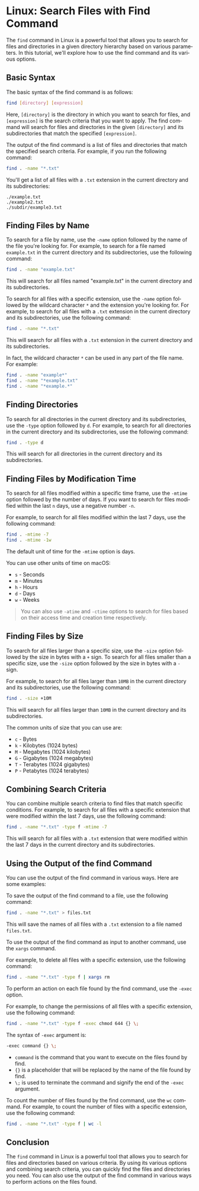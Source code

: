 # Linux: Search Files with Find Command

<Validator lang="en" :platformList="['Ubuntu 22.10', 'Debian 11', 'CentOS Stream 9', 'macOS 13.2.1']" date="2023-04-04" />

The `find` command in Linux is a powerful tool that allows you to search for files and directories in a given directory hierarchy based on various parameters. In this tutorial, we'll explore how to use the find command and its various options.

## Basic Syntax

The basic syntax of the find command is as follows:

```sh
find [directory] [expression]
```

Here, `[directory]` is the directory in which you want to search for files, and `[expression]` is the search criteria that you want to apply. The find command will search for files and directories in the given `[directory]` and its subdirectories that match the specified `[expression]`.

The output of the find command is a list of files and directories that match the specified search criteria. For example, if you run the following command:

```sh
find . -name "*.txt"
```

You'll get a list of all files with a `.txt` extension in the current directory and its subdirectories:

```
./example.txt
./example2.txt
./subdir/example3.txt
```

## Finding Files by Name

To search for a file by name, use the `-name` option followed by the name of the file you're looking for. For example, to search for a file named `example.txt` in the current directory and its subdirectories, use the following command:

```sh
find . -name "example.txt"
```

This will search for all files named "example.txt" in the current directory and its subdirectories.

To search for all files with a specific extension, use the `-name` option followed by the wildcard character `*` and the extension you're looking for. For example, to search for all files with a `.txt` extension in the current directory and its subdirectories, use the following command:

```sh
find . -name "*.txt"
```

This will search for all files with a `.txt` extension in the current directory and its subdirectories.

In fact, the wildcard character `*` can be used in any part of the file name. For example:

```sh
find . -name "example*"
find . -name "*example.txt"
find . -name "*example.*"
```

## Finding Directories

To search for all directories in the current directory and its subdirectories, use the `-type` option followed by `d`. For example, to search for all directories in the current directory and its subdirectories, use the following command:

```sh
find . -type d
```

This will search for all directories in the current directory and its subdirectories.

## Finding Files by Modification Time

To search for all files modified within a specific time frame, use the `-mtime` option followed by the number of days. If you want to search for files modified within the last `n` days, use a negative number `-n`.

For example, to search for all files modified within the last 7 days, use the following command:

```sh
find . -mtime -7
find . -mtime -1w
```

The default unit of time for the `-mtime` option is days.

You can use other units of time on macOS:

- `s` - Seconds
- `m` - Minutes
- `h` - Hours
- `d` - Days
- `w` - Weeks

> You can also use `-atime` and `-ctime` options to search for files based on their access time and creation time respectively.

## Finding Files by Size

To search for all files larger than a specific size, use the `-size` option followed by the size in bytes with a `+` sign. To search for all files smaller than a specific size, use the `-size` option followed by the size in bytes with a `-` sign.

For example, to search for all files larger than `10MB` in the current directory and its subdirectories, use the following command:

```sh
find . -size +10M
```

This will search for all files larger than `10MB` in the current directory and its subdirectories.

The common units of size that you can use are:

- `c` - Bytes
- `k` - Kilobytes (1024 bytes)
- `M` - Megabytes (1024 kilobytes)
- `G` - Gigabytes (1024 megabytes)
- `T` - Terabytes (1024 gigabytes)
- `P` - Petabytes (1024 terabytes)

## Combining Search Criteria

You can combine multiple search criteria to find files that match specific conditions. For example, to search for all files with a specific extension that were modified within the last 7 days, use the following command:

```sh
find . -name "*.txt" -type f -mtime -7
```

This will search for all files with a `.txt` extension that were modified within the last 7 days in the current directory and its subdirectories.

## Using the Output of the find Command


You can use the output of the find command in various ways. Here are some examples:

To save the output of the find command to a file, use the following command:

```sh
find . -name "*.txt" > files.txt
```

This will save the names of all files with a `.txt` extension to a file named `files.txt`.

To use the output of the find command as input to another command, use the `xargs` command.

For example, to delete all files with a specific extension, use the following command:

```sh
find . -name "*.txt" -type f | xargs rm
```

To perform an action on each file found by the find command, use the `-exec` option.

For example, to change the permissions of all files with a specific extension, use the following command:

```sh
find . -name "*.txt" -type f -exec chmod 644 {} \;
```

The syntax of `-exec` argument is:

```sh
-exec command {} \;
```

- `command` is the command that you want to execute on the files found by find.
- `{}` is a placeholder that will be replaced by the name of the file found by find.
- `\;` is used to terminate the command and signify the end of the `-exec` argument.

To count the number of files found by the find command, use the `wc` command. For example, to count the number of files with a specific extension, use the following command:

```sh
find . -name "*.txt" -type f | wc -l
```

## Conclusion

The `find` command in Linux is a powerful tool that allows you to search for files and directories based on various criteria. By using its various options and combining search criteria, you can quickly find the files and directories you need. You can also use the output of the find command in various ways to perform actions on the files found.
